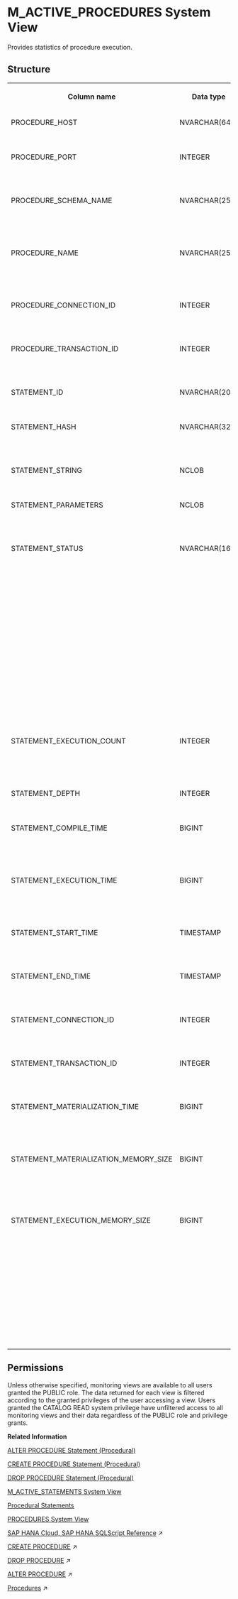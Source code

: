 <!-- loiof3d23305d0dd495590e0061c3546de9a -->

# M\_ACTIVE\_PROCEDURES System View

Provides statistics of procedure execution.



## Structure


<table>
<tr>
<th valign="top">

Column name

</th>
<th valign="top">

Data type

</th>
<th valign="top">

Description

</th>
</tr>
<tr>
<td valign="top">

PROCEDURE\_HOST

</td>
<td valign="top">

NVARCHAR\(64\)

</td>
<td valign="top">

Displays the procedure host.

</td>
</tr>
<tr>
<td valign="top">

PROCEDURE\_PORT

</td>
<td valign="top">

INTEGER

</td>
<td valign="top">

Displays the procedure internal port.

</td>
</tr>
<tr>
<td valign="top">

PROCEDURE\_SCHEMA\_NAME

</td>
<td valign="top">

NVARCHAR\(256\)

</td>
<td valign="top">

Displays the schema name of the stored procedure.

</td>
</tr>
<tr>
<td valign="top">

PROCEDURE\_NAME

</td>
<td valign="top">

NVARCHAR\(256\)

</td>
<td valign="top">

Displays the name of the stored procedure.

</td>
</tr>
<tr>
<td valign="top">

PROCEDURE\_CONNECTION\_ID

</td>
<td valign="top">

INTEGER

</td>
<td valign="top">

Displays the procedure connection ID.

</td>
</tr>
<tr>
<td valign="top">

PROCEDURE\_TRANSACTION\_ID

</td>
<td valign="top">

INTEGER

</td>
<td valign="top">

Displays the procedure transaction ID.

</td>
</tr>
<tr>
<td valign="top">

STATEMENT\_ID

</td>
<td valign="top">

NVARCHAR\(20\)

</td>
<td valign="top">

Displays the ID of the statement.

</td>
</tr>
<tr>
<td valign="top">

STATEMENT\_HASH

</td>
<td valign="top">

NVARCHAR\(32\)

</td>
<td valign="top">

Displays the hash value of the statement.

</td>
</tr>
<tr>
<td valign="top">

STATEMENT\_STRING

</td>
<td valign="top">

NCLOB

</td>
<td valign="top">

Displays the SQL statement string.

</td>
</tr>
<tr>
<td valign="top">

STATEMENT\_PARAMETERS

</td>
<td valign="top">

NCLOB

</td>
<td valign="top">

Displays the statement parameters.

</td>
</tr>
<tr>
<td valign="top">

STATEMENT\_STATUS

</td>
<td valign="top">

NVARCHAR\(16\)

</td>
<td valign="top">

Displays the status of the statement:

-   EXECUTING: the statement is still running
-   COMPLETED: the statement is completed
-   COMPILING: the statement is compiling
-   ABORTED: the statement was aborted



</td>
</tr>
<tr>
<td valign="top">

STATEMENT\_EXECUTION\_COUNT

</td>
<td valign="top">

INTEGER

</td>
<td valign="top">

Displays the count of statement execution.

</td>
</tr>
<tr>
<td valign="top">

STATEMENT\_DEPTH

</td>
<td valign="top">

INTEGER

</td>
<td valign="top">

Displays the statement depth.

</td>
</tr>
<tr>
<td valign="top">

STATEMENT\_COMPILE\_TIME

</td>
<td valign="top">

BIGINT

</td>
<td valign="top">

Displays the elapsed time spent compiling the statement.

</td>
</tr>
<tr>
<td valign="top">

STATEMENT\_EXECUTION\_TIME

</td>
<td valign="top">

BIGINT

</td>
<td valign="top">

Displays the elapsed time spent executing the statement.

</td>
</tr>
<tr>
<td valign="top">

STATEMENT\_START\_TIME

</td>
<td valign="top">

TIMESTAMP

</td>
<td valign="top">

Displays the statement start time.

</td>
</tr>
<tr>
<td valign="top">

STATEMENT\_END\_TIME

</td>
<td valign="top">

TIMESTAMP

</td>
<td valign="top">

Displays the statement end time.

</td>
</tr>
<tr>
<td valign="top">

STATEMENT\_CONNECTION\_ID

</td>
<td valign="top">

INTEGER

</td>
<td valign="top">

Displays the connection ID of the statement.

</td>
</tr>
<tr>
<td valign="top">

STATEMENT\_TRANSACTION\_ID

</td>
<td valign="top">

INTEGER

</td>
<td valign="top">

Displays the transaction ID of the statement.

</td>
</tr>
<tr>
<td valign="top">

STATEMENT\_MATERIALIZATION\_TIME

</td>
<td valign="top">

BIGINT

</td>
<td valign="top">

Displays the internal table materialization time.

</td>
</tr>
<tr>
<td valign="top">

STATEMENT\_MATERIALIZATION\_MEMORY\_SIZE

</td>
<td valign="top">

BIGINT

</td>
<td valign="top">

Displays the memory size, in bytes, of the internal table materialization.

</td>
</tr>
<tr>
<td valign="top">

STATEMENT\_EXECUTION\_MEMORY\_SIZE

</td>
<td valign="top">

BIGINT

</td>
<td valign="top">

Displays the peak amount of memory, in bytes, used for executing each statement inside a procedure. If you are using a distributed execution, shows the sum of local peak memory for multiple servers.

</td>
</tr>
</table>



<a name="loiof3d23305d0dd495590e0061c3546de9a__section_ffz_g22_qbc"/>

## Permissions

Unless otherwise specified, monitoring views are available to all users granted the PUBLIC role. The data returned for each view is filtered according to the granted privileges of the user accessing a view. Users granted the CATALOG READ system privilege have unfiltered access to all monitoring views and their data regardless of the PUBLIC role and privilege grants.

**Related Information**  


[ALTER PROCEDURE Statement \(Procedural\)](../../010-SQL-Reference/012-SQL-Statements/alter-procedure-statement-procedural-20d0328.md "Alters a procedure or manually triggers a recompilation of a procedure by generating an updated execution plan.")

[CREATE PROCEDURE Statement \(Procedural\)](../../010-SQL-Reference/012-SQL-Statements/create-procedure-statement-procedural-20d4674.md "Creates a procedure that uses the specified programming language.")

[DROP PROCEDURE Statement \(Procedural\)](../../010-SQL-Reference/012-SQL-Statements/drop-procedure-statement-procedural-20d7165.md "Deletes a procedure from the database.")

[M\_ACTIVE\_STATEMENTS System View](m-active-statements-system-view-d20500a.md "Provides a prepared statements list.")

[Procedural Statements](../../010-SQL-Reference/012-SQL-Statements/procedural-statements-20a64c8.md "Procedural statements manage system and user-defined procedures for the SAP HANA database.")

[PROCEDURES System View](../021-System-Views/procedures-system-view-20cc87c.md "Provides information about available stored procedures.")

[SAP HANA Cloud, SAP HANA SQLScript Reference](https://help.sap.com/viewer/d1cb63c8dd8e4c35a0f18aef632687f0/2024_3_QRC/en-US/28f2d64d4fab4e789ee0070be418419d.html "This reference describes how to use the SQL extension SAP HANA SQLScript to embed data-intensive application logic into SAP HANA.") :arrow_upper_right:

[CREATE PROCEDURE](https://help.sap.com/viewer/d1cb63c8dd8e4c35a0f18aef632687f0/2024_3_QRC/en-US/7a2da744ce544db1814a5fff250e99f6.html "You use this SQL statement to create a procedure.") :arrow_upper_right:

[DROP PROCEDURE](https://help.sap.com/viewer/d1cb63c8dd8e4c35a0f18aef632687f0/2024_3_QRC/en-US/5f244d38d5984899ae8263539badf306.html "") :arrow_upper_right:

[ALTER PROCEDURE](https://help.sap.com/viewer/d1cb63c8dd8e4c35a0f18aef632687f0/2024_3_QRC/en-US/042ab4636cf34a9cb88dd61c808861a8.html "") :arrow_upper_right:

[Procedures](https://help.sap.com/viewer/d1cb63c8dd8e4c35a0f18aef632687f0/2024_3_QRC/en-US/d43d91578c3b42b3bacfd89aacf0d62f.html "") :arrow_upper_right:

